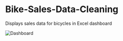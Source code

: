 # Bike-Sales-Data-Cleaning
Displays sales data for bicycles in Excel dashboard

![Dashboard](Dashboard)
